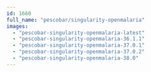```yaml
---
id: 1660
full_name: "pescobar/singularity-openmalaria"
images: 
  - "pescobar-singularity-openmalaria-latest"
  - "pescobar-singularity-openmalaria-36.1.1"
  - "pescobar-singularity-openmalaria-37.0.1"
  - "pescobar-singularity-openmalaria-37.0.2"
  - "pescobar-singularity-openmalaria-38.0"
---
```

